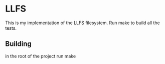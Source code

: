 # LLFS

This is my implementation of the LLFS filesystem. Run make to build all the tests.

## Building

in the root of the project run make